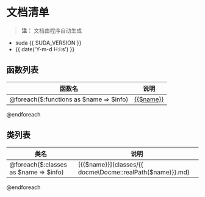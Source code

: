 # 文档清单

> **注：** 文档由程序自动生成

- suda {{ SUDA_VERSION }} 
- {{ date('Y-m-d H:i:s') }}

## 函数列表 
| 函数名 | 说明 |
|------|-----|  
@foreach($:functions as $name => $info)| [{{$name}}](functions/{{$name}}.md) |  {{!$info['functionDoc']}}  |
@endforeach



## 类列表

| 类名 | 说明 |
|------|-----|
@foreach($:classes as $name => $info)|[{{$name}}](classes/{{ docme\Docme::realPath($name)}}.md) | {{!$info['classDoc']}} |
@endforeach